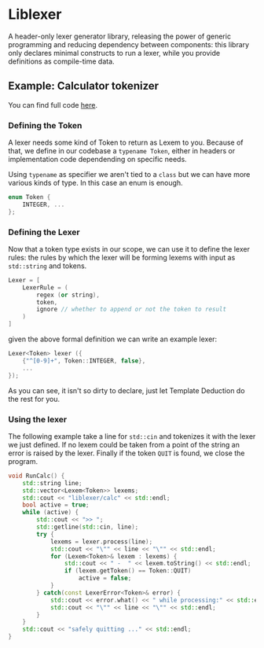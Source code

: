 # Liblexer

A header-only lexer generator library, releasing the power of generic programming and reducing dependency between components: this library only declares minimal constructs to run a lexer, while you provide definitions as compile-time data.

## Example: Calculator tokenizer

You can find full code [here](src/tests/calc.cc).

### Defining the Token

A lexer needs some kind of Token to return as Lexem to you. Because of that, we define in our codebase a `typename Token`, either in headers or implementation code dependending on specific needs.

Using `typename` as specifier we aren't tied to a `class` but we can have more various kinds of type. In this case an enum is enough.

```c++
enum Token {
    INTEGER, ...
};
```

### Defining the Lexer

Now that a token type exists in our scope, we can use it to define the lexer rules: the rules by which the lexer will be forming lexems with input as `std::string` and tokens.

```c++
Lexer = [
    LexerRule = (
        regex (or string),
        token,
        ignore // whether to append or not the token to result
    )
]
```

given the above formal definition we can write an example lexer:

```c++
Lexer<Token> lexer ({
    {"^[0-9]+", Token::INTEGER, false},
    ...
});
```

As you can see, it isn't so dirty to declare, just let Template Deduction do the rest for you.

### Using the lexer

The following example take a line for `std::cin` and tokenizes it with the lexer we just defined. If no lexem could be taken from a point of the string an error is raised by the lexer. Finally if the token `QUIT` is found, we close the program.

```c++
void RunCalc() {
    std::string line;
    std::vector<Lexem<Token>> lexems;
    std::cout << "liblexer/calc" << std::endl;
    bool active = true;
    while (active) {
        std::cout << ">> ";
        std::getline(std::cin, line);
        try {
            lexems = lexer.process(line);
            std::cout << "\"" << line << "\"" << std::endl;
            for (Lexem<Token>& lexem : lexems) {
                std::cout << " -  " << lexem.toString() << std::endl;
                if (lexem.getToken() == Token::QUIT)
                    active = false;
            }
        } catch(const LexerError<Token>& error) {
            std::cout << error.what() << " while processing:" << std::endl;
            std::cout << "\"" << line << "\"" << std::endl;
        }
    }
    std::cout << "safely quitting ..." << std::endl;
}
```
